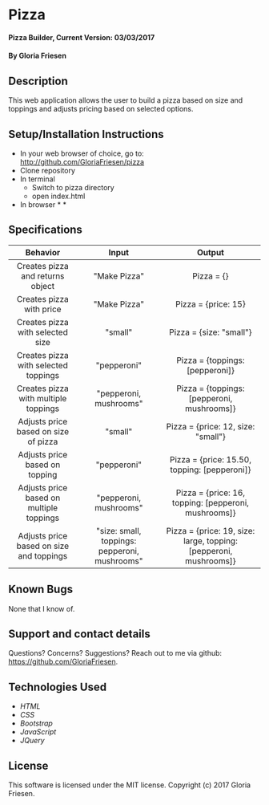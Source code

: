 # Pizza

#### Pizza Builder, Current Version: 03/03/2017

#### By Gloria Friesen

## Description
This web application allows the user to build a pizza based on size and toppings and adjusts pricing based on selected options.

## Setup/Installation Instructions
* In your web browser of choice, go to: <http://github.com/GloriaFriesen/pizza>
* Clone repository
* In terminal
  * Switch to pizza directory
  * open index.html
* In browser
  *
  *

## Specifications

|Behavior|Input|Output|
|:---:|:---:|:---:|
|Creates pizza and returns object|"Make Pizza"|Pizza = {}|
|Creates pizza with price|"Make Pizza"|Pizza = {price: 15}|
|Creates pizza with selected size|"small"|Pizza = {size: "small"}|
|Creates pizza with selected toppings|"pepperoni"|Pizza = {toppings: [pepperoni]}|
|Creates pizza with multiple toppings|"pepperoni, mushrooms"|Pizza = {toppings: [pepperoni, mushrooms]}|
|Adjusts price based on size of pizza|"small"|Pizza = {price: 12, size: "small"}|
|Adjusts price based on topping|"pepperoni"|Pizza = {price: 15.50, topping: [pepperoni]}|
|Adjusts price based on multiple toppings|"pepperoni, mushrooms"|Pizza = {price: 16, topping: [pepperoni, mushrooms]}|
|Adjusts price based on size and toppings|"size: small, toppings: pepperoni, mushrooms"|Pizza = {price: 19, size: large, topping: [pepperoni, mushrooms]}|


## Known Bugs
None that I know of.

## Support and contact details
Questions? Concerns? Suggestions? Reach out to me via github: <https://github.com/GloriaFriesen>.

## Technologies Used
* _HTML_
* _CSS_
* _Bootstrap_
* _JavaScript_
* _JQuery_

## License
This software is licensed under the MIT license.
Copyright (c) 2017 Gloria Friesen.
